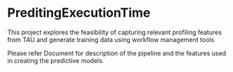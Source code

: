 # PreditingExecutionTime
This project explores the feasibility of capturing relevant profiling features from TAU and generate training data using workflow management tools

Please refer Document for description of the pipeline and the features used in creating the predictive models.

